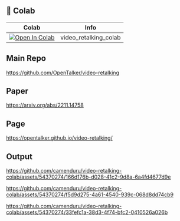 
## 🦒 Colab

| Colab | Info
| --- | --- |
[![Open In Colab](https://colab.research.google.com/assets/colab-badge.svg)](https://colab.research.google.com/github/camenduru/video-retalking-colab/blob/main/video_retalking_colab.ipynb) | video_retalking_colab

## Main Repo
https://github.com/OpenTalker/video-retalking

## Paper
https://arxiv.org/abs/2211.14758

## Page
https://opentalker.github.io/video-retalking/

## Output

https://github.com/camenduru/video-retalking-colab/assets/54370274/166d176b-d028-41c2-9d8a-6a4fd4677d9e

https://github.com/camenduru/video-retalking-colab/assets/54370274/f5d9d275-4a61-4540-939c-068d8dd74cb9

https://github.com/camenduru/video-retalking-colab/assets/54370274/33fefc1a-38d3-4f74-bfc2-0410526a026b
